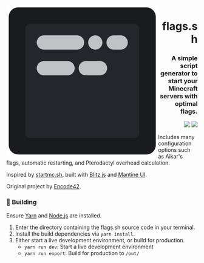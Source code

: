 [Website]: https://flags.sh
[Website Badge]: https://img.shields.io/badge/Website-202b38?labelColor=202b38&logo=html5&logoColor=white&style=flat-square
[Codacy]: https://app.codacy.com/gh/Encode42/flags.sh/dashboard
[Codacy Badge]: https://img.shields.io/codacy/grade/fcab733f761c4c09a0216f89feb95797?color=172B4D&labelColor=172B4D&label=​&logo=codacy&style=flat-square

<img src=".github/assets/badge.svg" align="left">

<div align="right">

# flags.sh
### A simple script generator to start your Minecraft servers with optimal flags.

[![][Website Badge]][Website]
[![][Codacy Badge]][Codacy]
</div>

Includes many configuration options such as Aikar's flags, automatic restarting, and Pterodactyl overhead calculation.

Inspired by [startmc.sh](https://startmc.sh), built with [Blitz.js](https://blitzjs.com) and [Mantine UI](https://mantine.dev).

Original project by [Encode42](https://github.com/Encode42/flags.sh).

### 🔨 Building
Ensure [Yarn](https://yarnpkg.com) and [Node.js](https://nodejs.org/en) are installed.

1. Enter the directory containing the flags.sh source code in your terminal.
2. Install the build dependencies via `yarn install`.
3. Either start a live development environment, or build for production.
   - `yarn run dev`: Start a live development environment
   - `yarn run export`: Build for production to `/out/`
